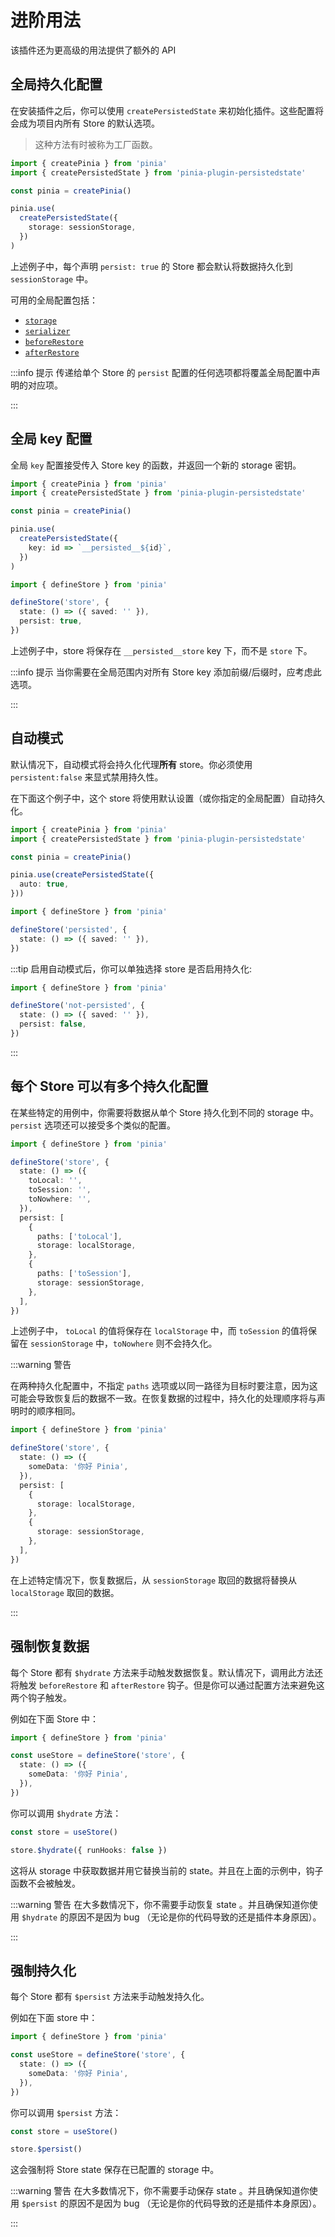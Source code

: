 # 进阶用法

该插件还为更高级的用法提供了额外的 API

## 全局持久化配置

在安装插件之后，你可以使用 `createPersistedState` 来初始化插件。这些配置将会成为项目内所有 Store 的默认选项。

> 这种方法有时被称为工厂函数。

```ts
import { createPinia } from 'pinia'
import { createPersistedState } from 'pinia-plugin-persistedstate'

const pinia = createPinia()

pinia.use(
  createPersistedState({
    storage: sessionStorage,
  })
)
```

上述例子中，每个声明 `persist: true` 的 Store 都会默认将数据持久化到 `sessionStorage` 中。

可用的全局配置包括：

-   [`storage`](/zh/guide/config#storage)
-   [`serializer`](/zh/guide/config#serializer)
-   [`beforeRestore`](/zh/guide/config#beforerestore)
-   [`afterRestore`](/zh/guide/config#afterrestore)

:::info 提示
传递给单个 Store 的 `persist` 配置的任何选项都将覆盖全局配置中声明的对应项。

:::

## 全局 key 配置

全局 `key` 配置接受传入 Store key 的函数，并返回一个新的 storage 密钥。

```ts
import { createPinia } from 'pinia'
import { createPersistedState } from 'pinia-plugin-persistedstate'

const pinia = createPinia()

pinia.use(
  createPersistedState({
    key: id => `__persisted__${id}`,
  })
)
```

```ts
import { defineStore } from 'pinia'

defineStore('store', {
  state: () => ({ saved: '' }),
  persist: true,
})
```

上述例子中，store 将保存在 `__persisted__store` key 下，而不是 `store` 下。

:::info 提示
当你需要在全局范围内对所有 Store key 添加前缀/后缀时，应考虑此选项。

:::

## 自动模式

默认情况下，自动模式将会持久化代理**所有** store。你必须使用 `persistent:false` 来显式禁用持久性。

在下面这个例子中，这个 store 将使用默认设置（或你指定的全局配置）自动持久化。

```ts
import { createPinia } from 'pinia'
import { createPersistedState } from 'pinia-plugin-persistedstate'

const pinia = createPinia()

pinia.use(createPersistedState({
  auto: true,
}))
```

```ts
import { defineStore } from 'pinia'

defineStore('persisted', {
  state: () => ({ saved: '' }),
})
```


:::tip
启用自动模式后，你可以单独选择 store 是否启用持久化:

```ts
import { defineStore } from 'pinia'

defineStore('not-persisted', {
  state: () => ({ saved: '' }),
  persist: false,
})
```
:::

## 每个 Store 可以有多个持久化配置

在某些特定的用例中，你需要将数据从单个 Store 持久化到不同的 storage 中。`persist` 选项还可以接受多个类似的配置。

```ts
import { defineStore } from 'pinia'

defineStore('store', {
  state: () => ({
    toLocal: '',
    toSession: '',
    toNowhere: '',
  }),
  persist: [
    {
      paths: ['toLocal'],
      storage: localStorage,
    },
    {
      paths: ['toSession'],
      storage: sessionStorage,
    },
  ],
})
```

上述例子中， `toLocal` 的值将保存在 `localStorage` 中，而 `toSession` 的值将保留在 `sessionStorage` 中，`toNowhere` 则不会持久化。

:::warning 警告

在两种持久化配置中，不指定 `paths` 选项或以同一路径为目标时要注意，因为这可能会导致恢复后的数据不一致。在恢复数据的过程中，持久化的处理顺序将与声明时的顺序相同。

```ts
import { defineStore } from 'pinia'

defineStore('store', {
  state: () => ({
    someData: '你好 Pinia',
  }),
  persist: [
    {
      storage: localStorage,
    },
    {
      storage: sessionStorage,
    },
  ],
})
```

在上述特定情况下，恢复数据后，从 `sessionStorage` 取回的数据将替换从 `localStorage` 取回的数据。

:::

## 强制恢复数据

每个 Store 都有 `$hydrate` 方法来手动触发数据恢复。默认情况下，调用此方法还将触发 `beforeRestore` 和 `afterRestore` 钩子。但是你可以通过配置方法来避免这两个钩子触发。

例如在下面 Store 中：

```ts
import { defineStore } from 'pinia'

const useStore = defineStore('store', {
  state: () => ({
    someData: '你好 Pinia',
  }),
})
```

你可以调用 `$hydrate` 方法：

```ts
const store = useStore()

store.$hydrate({ runHooks: false })
```

这将从 storage 中获取数据并用它替换当前的 state。并且在上面的示例中，钩子函数不会被触发。

:::warning 警告
在大多数情况下，你不需要手动恢复 state 。并且确保知道你使用 `$hydrate` 的原因不是因为 bug （无论是你的代码导致的还是插件本身原因）。

:::

## 强制持久化

每个 Store 都有 `$persist` 方法来手动触发持久化。

例如在下面 store 中：

```ts
import { defineStore } from 'pinia'

const useStore = defineStore('store', {
  state: () => ({
    someData: '你好 Pinia',
  }),
})
```

你可以调用 `$persist` 方法：

```ts
const store = useStore()

store.$persist()
```

这会强制将 Store state 保存在已配置的 storage 中。

:::warning 警告
在大多数情况下，你不需要手动保存 state 。并且确保知道你使用 `$persist` 的原因不是因为 bug （无论是你的代码导致的还是插件本身原因）。

:::
